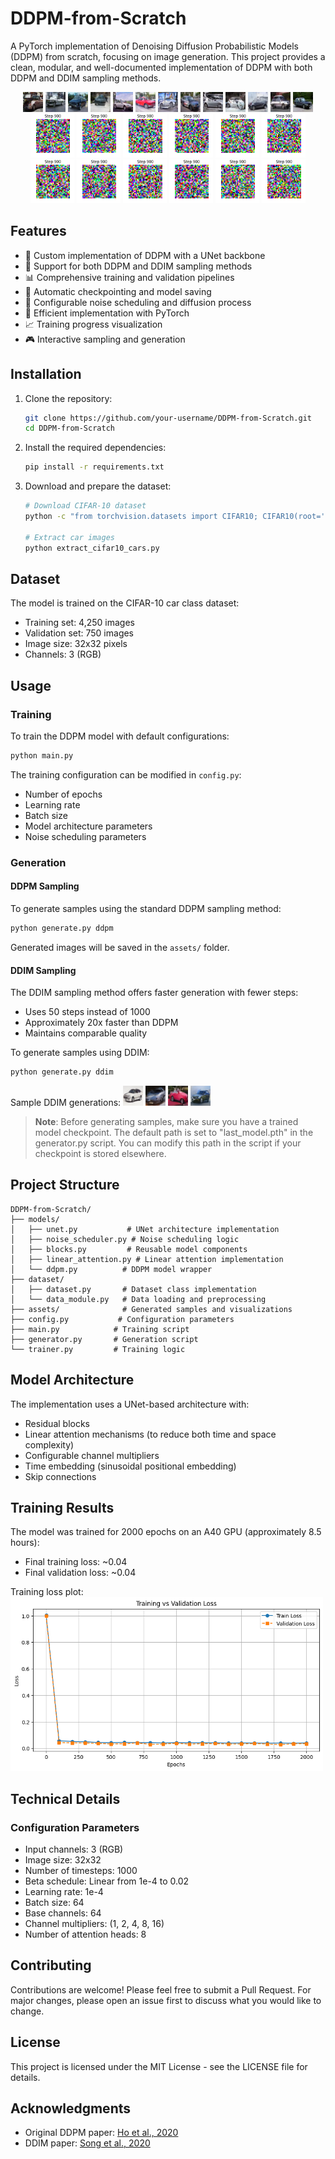 # DDPM-from-Scratch

A PyTorch implementation of Denoising Diffusion Probabilistic Models (DDPM) from scratch, focusing on image generation. This project provides a clean, modular, and well-documented implementation of DDPM with both DDPM and DDIM sampling methods.

<div align="center">

<img src="assets/ddpm_1.png" alt="Generated Sample"  >
<img src="assets/ddpm_2.png" alt="Generated Sample"  >
<img src="assets/ddpm_3.png" alt="Generated Sample" >
<img src="assets/ddpm_4.png" alt="Generated Sample"  >
<img src="assets/ddpm_5.png" alt="Generated Sample"  >
<img src="assets/ddpm_6.png" alt="Generated Sample" >
<img src="assets/ddpm_7.png" alt="Generated Sample"  >
<img src="assets/ddpm_8.png" alt="Generated Sample"  >
<img src="assets/ddpm_9.png" alt="Generated Sample"  >
<img src="assets/ddpm_10.png" alt="Generated Sample"  >
<img src="assets/ddpm_11.png" alt="Generated Sample"  >
<img src="assets/ddpm_12.png" alt="Generated Sample"  >
<img src="assets/ddpm_14.png" alt="Generated Sample"  >

</div>

<div align="center">

<img src="assets/sample1.gif" alt="Generated Sample" width=70>
<img src="assets/sample2.gif" alt="Generated Sample" width=70>
<img src="assets/sample3.gif" alt="Generated Sample" width=70>
<img src="assets/sample4.gif" alt="Generated Sample" width=70>
<img src="assets/sample5.gif" alt="Generated Sample" width=70>
<img src="assets/sample6.gif" alt="Generated Sample" width=70>
<img src="assets/sample7.gif" alt="Generated Sample" width=70>
<img src="assets/sample8.gif" alt="Generated Sample" width=70>
<img src="assets/sample9.gif" alt="Generated Sample" width=70>
<img src="assets/sample10.gif" alt="Generated Sample" width=70>
<img src="assets/sample11.gif" alt="Generated Sample" width=70>
<img src="assets/sample12.gif" alt="Generated Sample" width=70>

</div>

## Features

- 🎨 Custom implementation of DDPM with a UNet backbone
- 🔄 Support for both DDPM and DDIM sampling methods
- 📊 Comprehensive training and validation pipelines
- 💾 Automatic checkpointing and model saving
- 🎯 Configurable noise scheduling and diffusion process
- 🚀 Efficient implementation with PyTorch
- 📈 Training progress visualization
- 🎮 Interactive sampling and generation

## Installation

1. Clone the repository:
   ```bash
   git clone https://github.com/your-username/DDPM-from-Scratch.git
   cd DDPM-from-Scratch
   ```

2. Install the required dependencies:
   ```bash
   pip install -r requirements.txt
   ```

3. Download and prepare the dataset:
   ```bash
   # Download CIFAR-10 dataset
   python -c "from torchvision.datasets import CIFAR10; CIFAR10(root='./data', download=True)"
   
   # Extract car images
   python extract_cifar10_cars.py
   ```

## Dataset

The model is trained on the CIFAR-10 car class dataset:
- Training set: 4,250 images
- Validation set: 750 images
- Image size: 32x32 pixels
- Channels: 3 (RGB)

## Usage

### Training

To train the DDPM model with default configurations:
```bash
python main.py
```

The training configuration can be modified in `config.py`:
- Number of epochs
- Learning rate
- Batch size
- Model architecture parameters
- Noise scheduling parameters

### Generation

#### DDPM Sampling
To generate samples using the standard DDPM sampling method:
```bash
python generate.py ddpm
```
Generated images will be saved in the `assets/` folder.

#### DDIM Sampling
The DDIM sampling method offers faster generation with fewer steps:
- Uses 50 steps instead of 1000
- Approximately 20x faster than DDPM
- Maintains comparable quality

To generate samples using DDIM:
```bash
python generate.py ddim
```

Sample DDIM generations:
<img src="assets/ddim_1.png" alt="Generated Sample" >
<img src="assets/ddim_2.png" alt="Generated Sample" >
<img src="assets/ddim_3.png" alt="Generated Sample" >
<img src="assets/ddim_4.png" alt="Generated Sample" >

> **Note**: Before generating samples, make sure you have a trained model checkpoint. The default path is set to "last_model.pth" in the generator.py script. You can modify this path in the script if your checkpoint is stored elsewhere.

## Project Structure

```
DDPM-from-Scratch/
├── models/
│   ├── unet.py           # UNet architecture implementation
│   ├── noise_scheduler.py # Noise scheduling logic
│   ├── blocks.py         # Reusable model components
│   ├── linear_attention.py # Linear attention implementation
│   └── ddpm.py          # DDPM model wrapper
├── dataset/
│   ├── dataset.py       # Dataset class implementation
│   └── data_module.py   # Data loading and preprocessing
├── assets/              # Generated samples and visualizations
├── config.py           # Configuration parameters
├── main.py            # Training script
├── generator.py       # Generation script
└── trainer.py         # Training logic
```

## Model Architecture

The implementation uses a UNet-based architecture with:
- Residual blocks
- Linear attention mechanisms (to reduce both time and space complexity)
- Configurable channel multipliers
- Time embedding (sinusoidal positional embedding)
- Skip connections

## Training Results

The model was trained for 2000 epochs on an A40 GPU (approximately 8.5 hours):
- Final training loss: ~0.04
- Final validation loss: ~0.04

Training loss plot:
<img src="assets/loss_plot.png" alt="Training Loss Plot" width=500>

## Technical Details

### Configuration Parameters
- Input channels: 3 (RGB)
- Image size: 32x32
- Number of timesteps: 1000
- Beta schedule: Linear from 1e-4 to 0.02
- Learning rate: 1e-4
- Batch size: 64
- Base channels: 64
- Channel multipliers: (1, 2, 4, 8, 16)
- Number of attention heads: 8

## Contributing

Contributions are welcome! Please feel free to submit a Pull Request. For major changes, please open an issue first to discuss what you would like to change.

## License

This project is licensed under the MIT License - see the LICENSE file for details.

## Acknowledgments

- Original DDPM paper: [Ho et al., 2020](https://arxiv.org/abs/2006.11239)
- DDIM paper: [Song et al., 2020](https://arxiv.org/abs/2010.02502)
